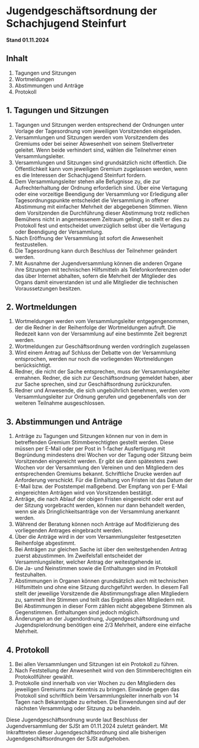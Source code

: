 # Jugendgeschäftsordnung der Schachjugend Steinfurt

**Stand 01.11.2024**

## Inhalt
1. Tagungen und Sitzungen
2. Wortmeldungen
3. Abstimmungen und Anträge
4. Protokoll

## 1. Tagungen und Sitzungen
1. Tagungen und Sitzungen werden entsprechend der Ordnungen unter Vorlage der Tagesordnung vom jeweiligen Vorsitzenden eingeladen.
2. Versammlungen und Sitzungen werden vom Vorsitzendem des Gremiums oder bei seiner Abwesenheit von seinem Stellvertreter geleitet. Wenn beide verhindert sind, wählen die Teilnehmer einen Versammlungsleiter.
3. Versammlungen und Sitzungen sind grundsätzlich nicht öffentlich. Die Öffentlichkeit kann vom jeweiligen Gremium zugelassen werden, wenn es die Interessen der Schachjugend Steinfurt fordern.
4. Dem Versammlungsleiter stehen alle Befugnisse zu, die zur Aufrechterhaltung der Ordnung erforderlich sind. Über eine Vertagung oder eine vorzeitige Beendigung der Versammlung vor Erledigung aller Tagesordnungspunkte entscheidet die Versammlung in offener Abstimmung mit einfacher Mehrheit der abgegebenen Stimmen. Wenn dem Vorsitzenden die Durchführung dieser Abstimmung trotz redlichen Bemühens nicht in angemessenem Zeitraum gelingt, so stellt er dies zu Protokoll fest und entscheidet unverzüglich selbst über die Vertagung oder Beendigung der Versammlung.
5. Nach Eröffnung der Versammlung ist sofort die Anwesenheit festzustellen.
6. Die Tagesordnung kann durch Beschluss der Teilnehmer geändert werden.
7. Mit Ausnahme der Jugendversammlung können die anderen Organe ihre Sitzungen mit technischen Hilfsmitteln als Telefonkonferenzen oder das über Internet abhalten, sofern die Mehrheit der Mitglieder des Organs damit einverstanden ist und alle Mitglieder die technischen Voraussetzungen besitzen.

## 2. Wortmeldungen
1. Wortmeldungen werden vom Versammlungsleiter entgegengenommen, der die Redner in der Reihenfolge der Wortmeldungen aufruft. Die Redezeit kann von der Versammlung auf eine bestimmte Zeit begrenzt werden.
2. Wortmeldungen zur Geschäftsordnung werden vordringlich zugelassen
3. Wird einem Antrag auf Schluss der Debatte von der Versammlung entsprochen, werden nur noch die vorliegenden Wortmeldungen berücksichtigt.
4. Redner, die nicht der Sache entsprechen, muss der Versammlungsleiter ermahnen. Redner, die sich zur Geschäftsordnung gemeldet haben, aber zur Sache sprechen, sind zur Geschäftsordnung zurückzurufen.
5. Redner und Anwesende, die sich ungebührlich benehmen, werden vom Versammlungsleiter zur Ordnung gerufen und gegebenenfalls von der weiteren Teilnahme ausgeschlossen.

## 3. Abstimmungen und Anträge
1. Anträge zu Tagungen und Sitzungen können nur von in dem in betreffenden Gremium Stimmberechtigten gestellt werden. Diese müssen per E-Mail oder per Post in 1-facher Ausfertigung mit Begründung mindestens drei Wochen vor der Tagung oder Sitzung beim Vorsitzenden eingereicht werden. Er gibt sie dann spätestens zwei Wochen vor der Versammlung den Vereinen und den Mitgliedern des entsprechenden Gremiums bekannt. Schriftliche Drucke werden auf Anforderung verschickt. Für die Einhaltung von Fristen ist das Datum der E-Mail bzw. der Poststempel maßgebend. Der Empfang von per E-Mail eingereichten Anträgen wird von Vorsitzenden bestätigt.
2. Anträge, die nach Ablauf der obigen Fristen eingereicht oder erst auf der Sitzung vorgebracht werden, können nur dann behandelt werden, wenn sie als Dringlichkeitsanträge von der Versammlung anerkannt werden.
3. Während der Beratung können noch Anträge auf Modifizierung des vorliegenden Antrages eingebracht werden.
4. Über die Anträge wird in der vom Versammlungsleiter festgesetzten Reihenfolge abgestimmt.
5. Bei Anträgen zur gleichen Sache ist über den weitestgehenden Antrag zuerst abzustimmen. Im Zweifelsfall entscheidet der Versammlungsleiter, welcher Antrag der weitestgehende ist.
6. Die Ja- und Neinstimmen sowie die Enthaltungen sind im Protokoll festzuhalten.
7. Abstimmungen in Organen können grundsätzlich auch mit technischen Hilfsmitteln und ohne eine Sitzung durchgeführt werden. In diesem Fall stellt der jeweilige Vorsitzende die Abstimmungsfrage allen Mitgliedern zu, sammelt ihre Stimmen und teilt das Ergebnis allen Mitgliedern mit. Bei Abstimmungen in dieser Form zählen nicht abgegebene Stimmen als Gegenstimmen. Enthaltungen sind jedoch möglich.
8. Änderungen an der Jugendordnung, Jugendgeschäftsordnung und Jugendspielordnung benötigen eine 2/3 Mehrheit, andere eine einfache Mehrheit.

## 4. Protokoll
1. Bei allen Versammlungen und Sitzungen ist ein Protokoll zu führen.
2. Nach Feststellung der Anwesenheit wird von den Stimmberechtigten ein Protokollführer gewählt.
3. Protokolle sind innerhalb von vier Wochen zu den Mitgliedern des jeweiligen Gremiums zur Kenntnis zu bringen. Einwände gegen das Protokoll sind schriftlich beim Versammlungsleiter innerhalb von 14 Tagen nach Bekanntgabe zu erheben. Die Einwendungen sind auf der nächsten Versammlung oder Sitzung zu behandeln.

Diese Jugendgeschäftsordnung wurde laut Beschluss der Jugendversammlung der SJSt am 01.11.2024 zuletzt geändert. Mit Inkrafttreten dieser Jugendgeschäftsordnung sind alle bisherigen Jugendgeschäftsordnungen der SJSt aufgehoben.
